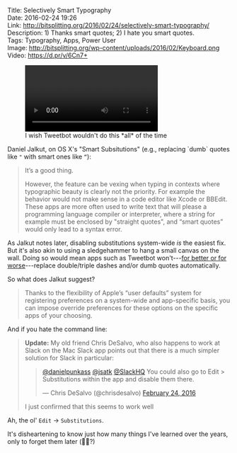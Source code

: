 Title: Selectively Smart Typography  
Date: 2016-02-24 19:26  
Link: http://bitsplitting.org/2016/02/24/selectively-smart-typography/  
Description: 1) Thanks smart quotes; 2) I hate you smart quotes.  
Tags: Typography, Apps, Power User  
Image: http://bitsplitting.org/wp-content/uploads/2016/02/Keyboard.png  
Video: https://d.pr/v/6Cn7+  

<figure id="tweetbot-sub-video">
	<video controls preload title="Sigh.">
		<source src="https://d.pr/v/6Cn7+">
	</video>
	<figcaption>I wish Tweetbot wouldn't do this *all* of the time</figcaption>
</figure>

Daniel Jalkut, on OS X's "Smart Subsitutions" (e.g., replacing \`dumb\` quotes like `"` with smart ones like `“`):

> It’s a good thing.
>
> However, the feature can be vexing when typing in contexts where typographic beauty is clearly not the priority. For example the behavior would not make sense in a code editor like Xcode or BBEdit. These apps are more often used to write text that will please a programming language compiler or interpreter, where a string for example must be enclosed by "straight quotes", and “smart quotes” would only lead to a syntax error.

As Jalkut notes later, disabling substitutions system-wide *is* the easiest fix. But it's also akin to using a sledgehammer to hang a small canvas on the wall. Doing so would mean apps such as Tweetbot won't---[for better or for worse][1]---replace double/triple dashes and/or dumb quotes automatically.

So what does Jalkut suggest?

> Thanks to the flexibility of Apple’s “user defaults” system for registering preferences on a system-wide and app-specific basis, you can impose override preferences for these options on the specific apps of your choosing.

And if you hate the command line:

> **Update:** My old friend Chris DeSalvo, who also happens to work at Slack on the Mac Slack app points out that there is a much simpler solution for Slack in particular:
>
> > [@danielpunkass][2] [@jsatk][3] [@SlackHQ][4] You could also go to Edit > Substitutions within the app and disable them there.
> >
> > — Chris DeSalvo (@chrisdesalvo) [February 24, 2016][5]
> 
> I just confirmed that this seems to work well

Ah, the ol' `Edit` → `Substitutions`.

It's disheartening to know just how many things I've learned over the years, only to forget them later (👴🏾?)

[1]: #tweetbot-sub-video "Link back to video at the top"
[2]: https://twitter.com/danielpunkass "Daniel Jalkut on Twitter"
[3]: https://twitter.com/jsatk "Jesse Atkinson on Twitter"
[4]: https://twitter.com/SlackHQ "SlackHQ on Twitter"
[5]: https://twitter.com/chrisdesalvo/status/702542200740007936 "Permalink to Chris DeSalvo's Tweet"